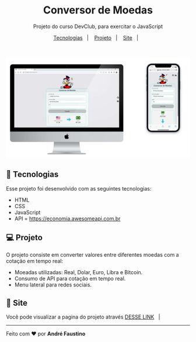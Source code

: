 


<h1 align="center">Conversor de Moedas</h1>

<p align="center">
  Projeto do curso DevClub, para exercitar o JavaScript</p>

<p align="center">
  <a href="#-tecnologias">Tecnologias</a>&nbsp;&nbsp;&nbsp;|&nbsp;&nbsp;&nbsp;
  <a href="#-projeto">Projeto</a>&nbsp;&nbsp;&nbsp;|&nbsp;&nbsp;&nbsp;
  <a href="#-site">Site</a>&nbsp;&nbsp;&nbsp;|&nbsp;&nbsp;&nbsp;
</p>


<br>

<p align="center">
  <img alt="Note e Celuluar" src="https://github.com/Andre-FOliveira/conversorMoedas/blob/main/src/rd.jpg?raw=true">
  
</p>

## 🚀 Tecnologias

Esse projeto foi desenvolvido com as seguintes tecnologias:

- HTML
- CSS
- JavaScript
- API = https://economia.awesomeapi.com.br

## 💻 Projeto

O projeto consiste em converter valores entre diferentes moedas com a cotação em tempo real:
- Moeadas utilizadas: Real, Dolar, Euro, Libra e Bitcoin.
- Consumo de API para cotação em tempo real.
- Menu lateral para redes sociais.

## 🔖 Site

Você pode visualizar a pagina do projeto através <a href="https://changecoins.netlify.app/" target="_blank">DESSE LINK</a>&nbsp;&nbsp;&nbsp;|&nbsp;&nbsp;&nbsp;

---

Feito com ♥ por <b>André Faustino</b>
